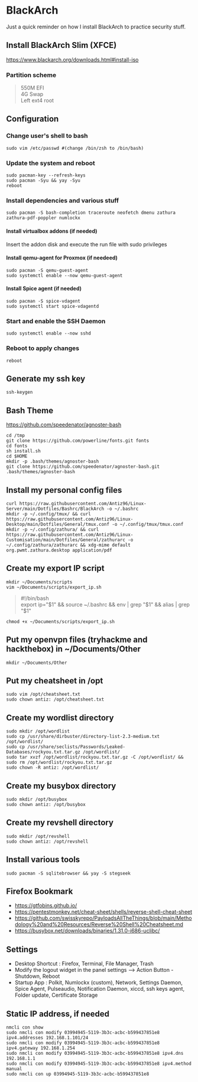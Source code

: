 # BlackArch

Just a quick reminder on how I install BlackArch to practice security stuff.  

## Install BlackArch Slim (XFCE)

https://www.blackarch.org/downloads.html#install-iso

### Partition scheme

> 550M EFI  
> 4G Swap  
> Left ext4 root  

## Configuration

### Change user's shell to bash

```
sudo vim /etc/passwd #(change /bin/zsh to /bin/bash)
```

### Update the system and reboot

```
sudo pacman-key --refresh-keys
sudo pacman -Syu && yay -Syu 
reboot
```

### Install dependencies and various stuff

```
sudo pacman -S bash-completion traceroute neofetch dmenu zathura zathura-pdf-poppler numlockx
```

#### Install virtualbox addons (if needed)

Insert the addon disk and execute the run file with sudo privileges

#### Install qemu-agent for Proxmox (if needeed)

```
sudo pacman -S qemu-guest-agent
sudo systemctl enable --now qemu-guest-agent
```

#### Install Spice agent (if needed)

```
sudo pacman -S spice-vdagent
sudo systemctl start spice-vdagentd
```

### Start and enable the SSH Daemon

```
sudo systemctl enable --now sshd
```

### Reboot to apply changes

```
reboot
```

## Generate my ssh key

```
ssh-keygen
```

## Bash Theme

https://github.com/speedenator/agnoster-bash  
  
```
cd /tmp
git clone https://github.com/powerline/fonts.git fonts
cd fonts
sh install.sh
cd $HOME
mkdir -p .bash/themes/agnoster-bash
git clone https://github.com/speedenator/agnoster-bash.git .bash/themes/agnoster-bash
```

## Install my personal config files

```
curl https://raw.githubusercontent.com/Antiz96/Linux-Server/main/Dotfiles/Bashrc/BlackArch -o ~/.bashrc
mkdir -p ~/.config/tmux/ && curl https://raw.githubusercontent.com/Antiz96/Linux-Desktop/main/Dotfiles/General/tmux.conf -o ~/.config/tmux/tmux.conf
mkdir -p ~/.config/zathura/ && curl https://raw.githubusercontent.com/Antiz96/Linux-Customisation/main/Dotfiles/General/zathurarc -o ~/.config/zathura/zathurarc && xdg-mime default org.pwmt.zathura.desktop application/pdf
```

## Create my export IP script

```
mkdir ~/Documents/scripts
vim ~/Documents/scripts/export_ip.sh
```

> #!/bin/bash  
> export ip="$1" && source ~/.bashrc && env | grep "$1"  && alias | grep "$1"  

```
chmod +x ~/Documents/scripts/export_ip.sh
```

## Put my openvpn files (tryhackme and hackthebox) in ~/Documents/Other

```
mkdir ~/Documents/Other
```

## Put my cheatsheet in /opt

```
sudo vim /opt/cheatsheet.txt
sudo chown antiz: /opt/cheatsheet.txt
```

## Create my wordlist directory

```
sudo mkdir /opt/wordlist
sudo cp /usr/share/dirbuster/directory-list-2.3-medium.txt /opt/wordlist/
sudo cp /usr/share/seclists/Passwords/Leaked-Databases/rockyou.txt.tar.gz /opt/wordlist/
sudo tar xvzf /opt/wordlist/rockyou.txt.tar.gz -C /opt/wordlist/ && sudo rm /opt/wordlist/rockyou.txt.tar.gz
sudo chown -R antiz: /opt/wordlist/
```

## Create my busybox directory

```
sudo mkdir /opt/busybox
sudo chown antiz: /opt/busybox
```

## Create my revshell directory

```
sudo mkdir /opt/revshell
sudo chown antiz: /opt/revshell
```

## Install various tools

```
sudo pacman -S sqlitebrowser && yay -S stegseek
```

## Firefox Bookmark

- https://gtfobins.github.io/
- https://pentestmonkey.net/cheat-sheet/shells/reverse-shell-cheat-sheet
- https://github.com/swisskyrepo/PayloadsAllTheThings/blob/main/Methodology%20and%20Resources/Reverse%20Shell%20Cheatsheet.md
- https://busybox.net/downloads/binaries/1.31.0-i686-uclibc/

## Settings

- Desktop Shortcut : Firefox, Terminal, File Manager, Trash
- Modify the logout widget in the panel settings --> Action Button - Shutdown, Reboot
- Startup App : Polkit, Numlockx (custom), Network, Settings Daemon, Spice Agent, Pulseaudio, Notification Daemon, xiccd, ssh keys agent, Folder update, Certificate Storage

## Static IP address, if needed

```
nmcli con show 
sudo nmcli con modify 03994945-5119-3b3c-acbc-b599437851e8 ipv4.addresses 192.168.1.101/24
sudo nmcli con modify 03994945-5119-3b3c-acbc-b599437851e8 ipv4.gateway 192.168.1.254
sudo nmcli con modify 03994945-5119-3b3c-acbc-b599437851e8 ipv4.dns 192.168.1.1
sudo nmcli con modify 03994945-5119-3b3c-acbc-b599437851e8 ipv4.method manual
sudo nmcli con up 03994945-5119-3b3c-acbc-b599437851e8 
```
